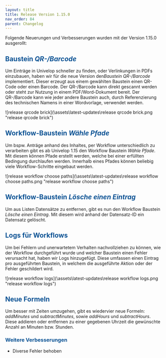 ```yaml
---
layout: title
title: Release Version 1.15.0
nav_order: 84
parent: Changelog
---
```


Folgende Neuerungen und Verbesserungen wurden mit der Version 1.15.0 ausgerollt:

## <span style="color:#0b5394">**Baustein _QR-/Barcode_**</span>

Um Einträge in Univelop schneller zu finden, oder Verlinkungen in PDFs einzubauen, haben wir für die neue Version den*Baustein QR-/Barcode* implementiert. Dieser erzeugt aus einem gewählten Baustein einen QR-Code oder einen Barcode. Der QR-/Barcode kann direkt gescannt werden oder steht zur Nutzung in einem PDF/Word-Dokument bereit. Der QR-/Barcode kann wie jeder andere Baustein auch, durch Referenzierung des technischen Namens in einer Wordvorlage, verwendet werden.

![release qrcode brick](\assets\latest-updates\release qrcode brick.png "release qrcode brick")

## <span style="color:#0b5394">**Workflow-Baustein _Wähle Pfade_**</span>

Um bspw. Anträge anhand des Inhaltes, per Workflow unterschiedlich zu verarbeiten gibt es ab Univelop 1.15 den Workflow Baustein _Wähle Pfade_. Mit diesem können Pfade erstellt werden, welche bei einer erfüllten Bedingung durchlaufen werden. Innerhalb eines Pfades können beliebig viele Workflow-Schritte eingebaut werden.

![release workflow choose paths](\assets\latest-updates\release workflow choose paths.png "release workflow choose paths")

## <span style="color:#0b5394">**Workflow-Baustein _Lösche einen Eintrag_**</span>

Um aus Listen Datensätze zu entfernen, gibt es nun den Workflow Baustein _Lösche einen Eintrag_. Mit diesem wird anhand der Datensatz-ID ein Datensatz gelöscht.

## <span style="color:#0b5394">**Logs für Workflows**</span>

Um bei Fehlern und unerwartetem Verhalten nachvollziehen zu können, wie der Workflow durchgeführt wurde und welcher Baustein einen Fehler verursacht hat, haben wir Logs hinzugefügt. Diese umfassen einen Eintrag pro ausgeführten Baustein, in welchem die ausgeführte Aktion oder der Fehler geschildert wird.

![release workflow logs](\assets\latest-updates\release workflow logs.png "release workflow logs")

## <span style="color:#0b5394">**Neue Formeln**</span>

Um besser mit Zeiten umzugehen, gibt es wiedervier neue Formeln:
_addMinutes_ und _subtractMinutes_, sowie _addHours_ und _subtractHours_.
Diese addieren oder entfernen zu einer gegebenen Uhrzeit die gewünschte Anzahl an Minuten bzw. Stunden.

### <span style="color:#0b5394">**Weitere Verbesserungen**</span>

-   Diverse Fehler behoben
